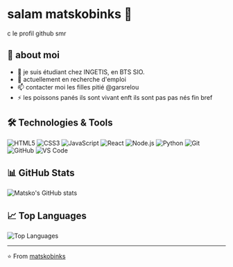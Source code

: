 # salam matskobinks 👋

c le profil github smr

## 🚀 about moi

- 🔭 je suis étudiant chez INGETIS, en BTS SIO.
- 👯 actuellement en recherche d'emploi
- 📫 contacter moi les filles pitié @garsrelou
- ⚡ les poissons panés ils sont vivant enft ils sont pas pas nés fin bref

## 🛠️ Technologies & Tools

![HTML5](https://img.shields.io/badge/-HTML5-E34F26?style=flat-square&logo=html5&logoColor=white)
![CSS3](https://img.shields.io/badge/-CSS3-1572B6?style=flat-square&logo=css3)
![JavaScript](https://img.shields.io/badge/-JavaScript-F7DF1E?style=flat-square&logo=javascript&logoColor=333)
![React](https://img.shields.io/badge/-React-61DAFB?style=flat-square&logo=react&logoColor=333)
![Node.js](https://img.shields.io/badge/-Node.js-339933?style=flat-square&logo=node.js&logoColor=white)
![Python](https://img.shields.io/badge/-Python-3776AB?style=flat-square&logo=python&logoColor=white)
![Git](https://img.shields.io/badge/-Git-F05032?style=flat-square&logo=git&logoColor=white)
![GitHub](https://img.shields.io/badge/-GitHub-181717?style=flat-square&logo=github)
![VS Code](https://img.shields.io/badge/-VS%20Code-007ACC?style=flat-square&logo=visual-studio-code&logoColor=white)

## 📊 GitHub Stats

![Matsko's GitHub stats](https://github-readme-stats.vercel.app/api?username=matskobinks&show_icons=true&theme=radical)

## 📈 Top Languages

![Top Languages](https://github-readme-stats.vercel.app/api/top-langs/?username=matskobinks&layout=compact&theme=radical)

---

⭐️ From [matskobinks](https://github.com/matskobinks)
